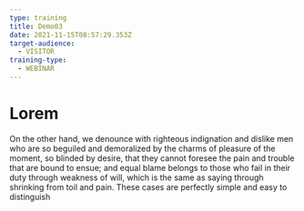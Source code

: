 ```yaml
---
type: training
title: Demo03
date: 2021-11-15T08:57:29.353Z
target-audience:
  - VISITOR
training-type:
  - WEBINAR
---
```

# Lorem

On the other hand, we denounce with righteous indignation and dislike men who are so beguiled and demoralized by the charms of pleasure of the moment, so blinded by desire, that they cannot foresee the pain and trouble that are bound to ensue; and equal blame belongs to those who fail in their duty through weakness of will, which is the same as saying through shrinking from toil and pain. These cases are perfectly simple and easy to distinguish